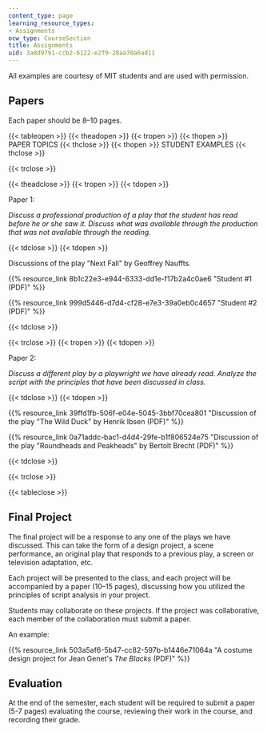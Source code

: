 ```yaml
---
content_type: page
learning_resource_types:
- Assignments
ocw_type: CourseSection
title: Assignments
uid: 3a8d9791-ccb2-6122-e2f9-28aa70a6ad11
---
```


All examples are courtesy of MIT students and are used with permission.

Papers
------

Each paper should be 8–10 pages.

{{< tableopen >}}
{{< theadopen >}}
{{< tropen >}}
{{< thopen >}}
PAPER TOPICS
{{< thclose >}}
{{< thopen >}}
STUDENT EXAMPLES
{{< thclose >}}

{{< trclose >}}

{{< theadclose >}}
{{< tropen >}}
{{< tdopen >}}


Paper 1:

_Discuss a professional production of a play that the student has read before he or she saw it. Discuss what was available through the production that was not available through the reading._


{{< tdclose >}}
{{< tdopen >}}


Discussions of the play "Next Fall" by Geoffrey Nauffts.

{{% resource_link 8b1c22e3-e944-6333-dd1e-f17b2a4c0ae6 "Student #1 (PDF)" %}}

{{% resource_link 999d5446-d7d4-cf28-e7e3-39a0eb0c4657 "Student #2 (PDF)" %}}


{{< tdclose >}}

{{< trclose >}}
{{< tropen >}}
{{< tdopen >}}


Paper 2:

_Discuss a different play by a playwright we have already read. Analyze the script with the principles that have been discussed in class._


{{< tdclose >}}
{{< tdopen >}}


{{% resource_link 39ffd1fb-506f-e04e-5045-3bbf70cea801 "Discussion of the play \"The Wild Duck\" by Henrik Ibsen (PDF)" %}}

{{% resource_link 0a71addc-bac1-d4d4-29fe-b1f806524e75 "Discussion of the play \"Roundheads and Peakheads\" by Bertolt Brecht (PDF)" %}}


{{< tdclose >}}

{{< trclose >}}

{{< tableclose >}}

Final Project
-------------

The final project will be a response to any one of the plays we have discussed. This can take the form of a design project, a scene performance, an original play that responds to a previous play, a screen or television adaptation, etc.

Each project will be presented to the class, and each project will be accompanied by a paper (10–15 pages), discussing how you utilized the principles of script analysis in your project.

Students may collaborate on these projects. If the project was collaborative, each member of the collaboration must submit a paper.

An example:

{{% resource_link 503a5af6-5b47-cc82-597b-b1446e71064a "A costume design project for Jean Genet's _The Blacks_ (PDF)" %}}

Evaluation
----------

At the end of the semester, each student will be required to submit a paper (5-7 pages) evaluating the course, reviewing their work in the course, and recording their grade.